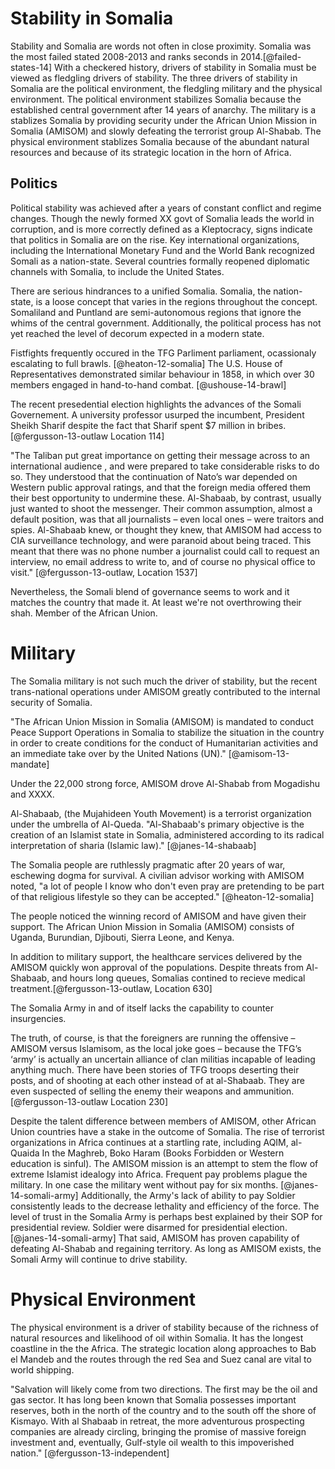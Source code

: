 Stability in Somalia
====================

Stability and Somalia are words not often in close proximity.  Somalia
was the most failed stated 2008-2013 and ranks seconds in
2014.[@failed-states-14] With a checkered history, drivers of
stability in Somalia must be viewed as fledgling drivers of stability.
The three drivers of stability in Somalia are the political
environment, the fledgling military and the physical environment.  The
political environment stabilizes Somalia because the established
central government after 14 years of anarchy.  The military is a
stablizes Somalia by providing security under the African Union
Mission in Somalia (AMISOM) and slowly defeating the terrorist group
Al-Shabab.  The physical environment stablizes Somalia because of the
abundant natural resources and because of its strategic location in
the horn of Africa.


## Politics ##

Political stability was achieved after a years of constant conflict
and regime changes.  Though the newly formed XX govt of Somalia leads
the world in corruption, and is more correctly defined as a
Kleptocracy, signs indicate that politics in Somalia are on the rise.
Key international organizations, including the International Monetary
Fund and the World Bank recognized Somali as a nation-state.  Several
countries formally reopened diplomatic channels with Somalia, to
include the United States.

There are serious hindrances to a unified Somalia.  Somalia, the
nation-state, is a loose concept that varies in the regions throughout
the concept.  Somaliland and Puntland are semi-autonomous regions that
ignore the whims of the central government.  Additionally, the
political process has not yet reached the level of decorum expected in
a modern state.

Fistfights frequently occured in the TFG Parliment parliament,
ocassionaly escalating to full brawls.  [@heaton-12-somalia] The
U.S. House of Representatives demonstrated similar behaviour in 1858,
in which over 30 members engaged in hand-to-hand
combat. [@ushouse-14-brawl]


The recent presedential election highlights the advances of the Somali
Governement.  A university professor usurped the incumbent, President
Sheikh Sharif despite the fact that Sharif spent $7 million in
bribes. [@fergusson-13-outlaw Location 114]

"The Taliban put great importance on getting their message across to
an international audience , and were prepared to take considerable
risks to do so. They understood that the continuation of Nato’s war
depended on Western public approval ratings, and that the foreign
media offered them their best opportunity to undermine
these. Al-Shabaab, by contrast, usually just wanted to shoot the
messenger. Their common assumption, almost a default position, was
that all journalists – even local ones – were traitors and
spies. Al-Shabaab knew, or thought they knew, that AMISOM had access
to CIA surveillance technology, and were paranoid about being
traced. This meant that there was no phone number a journalist could
call to request an interview, no email address to write to, and of
course no physical office to visit."
[@fergusson-13-outlaw, Location 1537]

Nevertheless, the Somali blend of governance seems to work and it
matches the country that made it.  At least we're not overthrowing
their shah.  Member of the African Union.

# Military #

The Somalia military is not such much the driver of stability, but the
recent trans-national operations under AMISOM greatly contributed to
the internal security of Somalia.

"The African Union Mission in Somalia (AMISOM) is mandated to conduct
Peace Support Operations in Somalia to stabilize the situation in the
country in order to create conditions for the conduct of Humanitarian
activities and an immediate take over by the United Nations (UN)."
[@amisom-13-mandate]

Under the 22,000 strong force, AMISOM drove Al-Shabab from Mogadishu
and XXXX.

Al-Shabaab, (the Mujahideen Youth Movement) is a terrorist
organization under the umbrella of Al-Queda. "Al-Shabaab's primary
objective is the creation of an Islamist state in Somalia,
administered according to its radical interpretation of sharia
(Islamic law)." [@janes-14-shabaab]

The Somalia people are ruthlessly pragmatic after 20 years of war,
eschewing dogma for survival.  A civilian advisor working with AMISOM
noted, "a lot of people I know who don't even pray are pretending to
be part of that religious lifestyle so they can be accepted."
[@heaton-12-somalia]

The people noticed the winning record of AMISOM and have given their
support.  The African Union Mission in Somalia (AMISOM) consists of
Uganda, Burundian, Djibouti, Sierra Leone, and Kenya.

In addition to military support, the healthcare services delivered by
the AMISOM quickly won approval of the populations.  Despite threats
from Al-Shabaab, and hours long queues, Somalias contined to recieve
medical treatment.[@fergusson-13-outlaw, Location 630]


The Somalia Army in and of itself lacks the capability to counter
insurgencies.

The truth, of course, is that the foreigners are running the offensive
– AMISOM versus Islamisom, as the local joke goes – because the TFG’s
‘army’ is actually an uncertain alliance of clan militias incapable of
leading anything much. There have been stories of TFG troops deserting
their posts, and of shooting at each other instead of at
al-Shabaab. They are even suspected of selling the enemy their weapons
and ammunition.  [@fergusson-13-outlaw Location 230]

Despite the talent difference between members of AMISOM, other African
Union countries have a stake in the outcome of Somalia.  The rise of
terrorist organizations in Africa continues at a startling rate,
including AQIM, al-Quaida In the Maghreb, Boko Haram (Books Forbidden
or Western education is sinful).  The AMISOM mission is an attempt to
stem the flow of extreme Islamist idealogy into Africa.
Frequent pay problems plague the military. In one case
the military went without pay for six months. [@janes-14-somali-army]
Additionally, the Army's lack of ability to pay Soldier consistently
leads to the decrease lethality and efficiency of the force.  The
level of trust in the Somalia Army is perhaps best explained by their
SOP for presidential review.  Soldier were disarmed for presidential
election. [@janes-14-somali-army] That said, AMISOM has proven
capability of defeating Al-Shabab and regaining territory.  As long as
AMISOM exists, the Somali Army will continue to drive stability.

# Physical Environment #

The physical environment is a driver of stability because of the
richness of natural resources and likelihood of oil within Somalia.  It
has the longest coastline in the the Africa.  The strategic location
along approaches to Bab el Mandeb and the routes through the red Sea
and Suez canal are vital to world shipping.

"Salvation will likely come from two directions. The first may be the
oil and gas sector. It has long been known that Somalia possesses
important reserves, both in the north of the country and to the south
off the shore of Kismayo. With al Shabaab in retreat, the more
adventurous prospecting companies are already circling, bringing the
promise of massive foreign investment and, eventually, Gulf-style oil
wealth to this impoverished nation." [@fergusson-13-independent]

<!--
   \bibliography{dummy, somalia.bib}
   Local Variables:
   reftex-default-bibliography: ("somalia.bib")
   zotero-collection: #("1" 0 1 (name "Somalia"))
   reftex-cite-format: ((?\C-m . "[@%l]"))
   End:
-->

